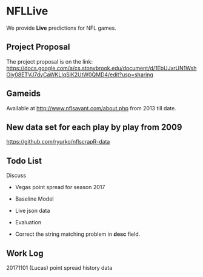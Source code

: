 # NFLLive

We provide **Live** predictions for NFL games.

## Project Proposal
The project proposal is on the link:
https://docs.google.com/a/cs.stonybrook.edu/document/d/1EbUJxrUN1WshOiy08ETVJ7dyCaWKLIqSlK2UtW0QMD4/edit?usp=sharing

## Gameids 
Available at http://www.nflsavant.com/about.php from 2013 till date.

## New data set for each play by play from 2009
https://github.com/ryurko/nflscrapR-data

## Todo List

Discuss

- Vegas point spread for season 2017
- Baseline Model

- Live json data

- Evaluation

- Correct the string matching problem in **desc** field.


## Work Log

20171101 (Lucas) point spread history data
